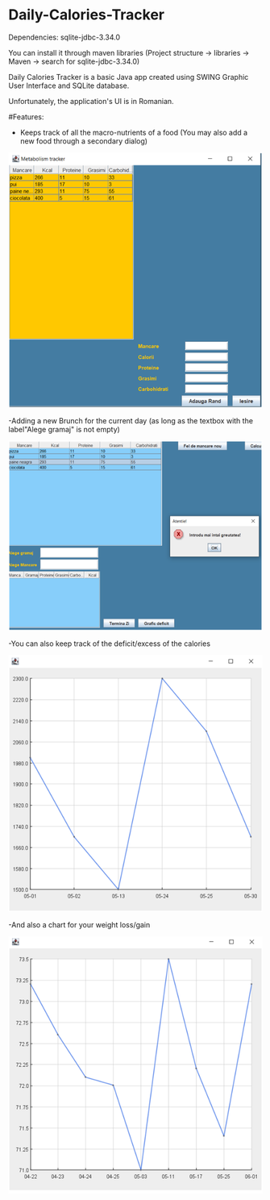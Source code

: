 # Daily-Calories-Tracker

Dependencies:
sqlite-jdbc-3.34.0

You can install it through maven libraries 
(Project structure -> libraries -> Maven -> search for sqlite-jdbc-3.34.0)

 
Daily Calories Tracker is a basic Java app created using SWING Graphic User
Interface and SQLite database. 

Unfortunately, the application's UI is in Romanian.

#Features: 
 - Keeps track of all the macro-nutrients of a food 
 (You may also add a new food through a secondary dialog)
 
 ![addFoodImage](https://github.com/teomdn01/Calories-Tracker/blob/main/Readme%20IMAGES/addFood.png?raw=true)
 
 -Adding a new Brunch for the current day (as long as the textbox with the label"Alege gramaj" is not empty)
 
 ![addBrunchImage](https://github.com/teomdn01/Calories-Tracker/blob/main/Readme%20IMAGES/addBrunch.png?raw=true)
 
 -You can also keep track of the deficit/excess of the calories
 
 ![caloriesChartImage](https://github.com/teomdn01/Calories-Tracker/blob/main/Readme%20IMAGES/caloriesChart.png?raw=true)
 
 -And also a chart for your weight loss/gain
 
 ![weightChartImage](https://github.com/teomdn01/Calories-Tracker/blob/main/Readme%20IMAGES/weightChart.png?raw=true)
